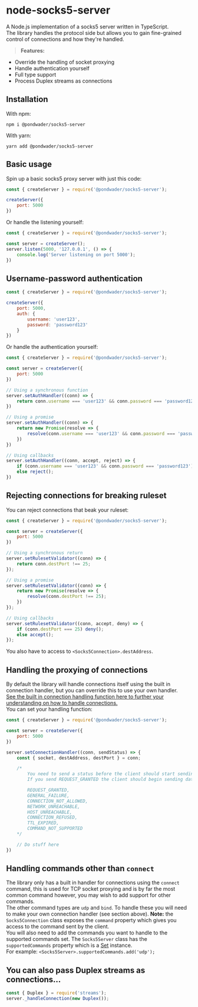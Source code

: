 # node-socks5-server
A Node.js implementation of a socks5 server written in TypeScript.  
The library handles the protocol side but allows you to gain fine-grained control of connections and how they're handled.
> **Features:**
- Override the handling of socket proxying
- Handle authentication yourself
- Full type support
- Process Duplex streams as connections

## Installation
With npm:
```
npm i @pondwader/socks5-server
```
With yarn:
```
yarn add @pondwader/socks5-server
```
## Basic usage
Spin up a basic socks5 proxy server with just this code:
```js
const { createServer } = require('@pondwader/socks5-server');

createServer({
    port: 5000
})
```
Or handle the listening yourself:
```js
const { createServer } = require('@pondwader/socks5-server');

const server = createServer();
server.listen(5000, '127.0.0.1', () => {
    console.log('Server listening on port 5000');
})
```
## Username-password authentication
```js
const { createServer } = require('@pondwader/socks5-server');

createServer({
    port: 5000,
    auth: {
        username: 'user123',
        password: 'password123'
    }
})
```
Or handle the authentication yourself:
```js
const { createServer } = require('@pondwader/socks5-server');

const server = createServer({
    port: 5000
})

// Using a synchronous function
server.setAuthHandler((conn) => {
    return conn.username === 'user123' && conn.password === 'password123';
})

// Using a promise
server.setAuthHandler((conn) => {
    return new Promise(resolve => {
        resolve(conn.username === 'user123' && conn.password === 'password123');
    })
})

// Using callbacks
server.setAuthHandler((conn, accept, reject) => {
    if (conn.username === 'user123' && conn.password === 'password123') accept();
    else reject();
})
```

## Rejecting connections for breaking ruleset
You can reject connections that beak your ruleset:
```js
const { createServer } = require('@pondwader/socks5-server');

const server = createServer({
    port: 5000
})

// Using a synchronous return
server.setRulesetValidator((conn) => {
    return conn.destPort !== 25;
});

// Using a promise
server.setRulesetValidator((conn) => {
    return new Promise(resolve => {
        resolve(conn.destPort !== 25);
    })
});

// Using callbacks
server.setRulesetValidator((conn, accept, deny) => {
    if (conn.destPort === 25) deny();
    else accept();
});
```
You also have to access to `<Socks5Connection>.destAddress`.

## Handling the proxying of connections
By default the library will handle connections itself using the built in connection handler, but you can override this to use your own handler.  
[See the built in connection handling function here to further your understanding on how to handle connections.](https://github.com/PondWader/node-socks5-server/blob/main/src/connectionHandler.ts)  
You can set your handling function:
```js
const { createServer } = require('@pondwader/socks5-server');

const server = createServer({
    port: 5000
})

server.setConnectionHandler((conn, sendStatus) => {
    const { socket, destAddress, destPort } = conn;

    /*
        You need to send a status before the client should start sending data in the socket.
        If you send REQUEST_GRANTED the client should begin sending data, any other status will close the socket.

        REQUEST_GRANTED,
        GENERAL_FAILURE,
        CONNECTION_NOT_ALLOWED,
        NETWORK_UNREACHABLE,
        HOST_UNREACHABLE,
        CONNECTION_REFUSED,
        TTL_EXPIRED,
        COMMAND_NOT_SUPPORTED
    */

    // Do stuff here
})
```

## Handling commands other than `connect`
The library only has a built in handler for connections using the `connect` command, this is used for TCP socket proxying and is by far the most common command however, you may wish to add support for other commands.  
The other command types are `udp` and `bind`. To handle these you will need to make your own connection handler (see section above). **Note:** the `Socks5Connection` class exposes the `command` property which gives you access to the command sent by the client.  
You will also need to add the commands you want to handle to the supported commands set. The `Socks5Server` class has the `supportedCommands` property which is a [Set](https://developer.mozilla.org/en-US/docs/Web/JavaScript/Reference/Global_Objects/Set) instance.  
For example:
`<Socks5Server>.supportedCommands.add('udp');`

## You can also pass Duplex streams as connections...
```js
const { Duplex } = require('streams');
server._handleConnection(new Duplex());
```